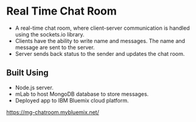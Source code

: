 # Real Time Chat Room

* A real-time chat room, where client-server communication is handled using the sockets.io library.
* Clients have the ability to write name and messages. The name and message are sent to the server.
* Server sends back status to the sender and updates the chat room.

## Built Using

* Node.js server.
* mLab to host MongoDB database to store messages.
* Deployed app to IBM Bluemix cloud platform.

https://mg-chatroom.mybluemix.net/
